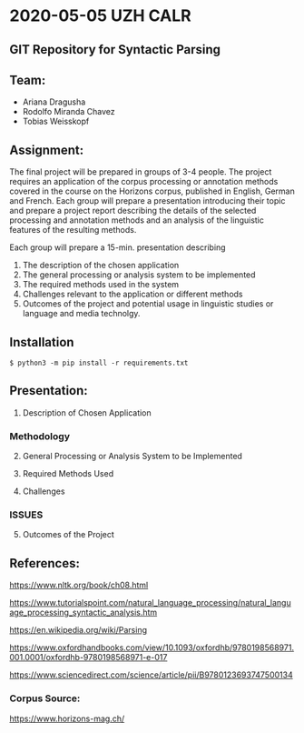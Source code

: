 # 2020-05-05 UZH CALR

## GIT Repository for Syntactic Parsing

## Team:

- Ariana Dragusha
- Rodolfo Miranda Chavez
- Tobias Weisskopf

## Assignment:

The final project will be prepared in groups of 3-4 people. The project requires an application
of the corpus processing or annotation methods covered in the course on the Horizons
corpus, published in English, German and French. Each group will prepare a presentation
introducing their topic and prepare a project report describing the details of the selected
processing and annotation methods and an analysis of the linguistic features of the resulting
methods.


Each group will prepare a 15-min. presentation describing
1. The description of the chosen application
2. The general processing or analysis system to be implemented
3. The required methods used in the system
4. Challenges relevant to the application or different methods
5. Outcomes of the project and potential usage in linguistic studies or language and
media technolgy.


## Installation

```
$ python3 -m pip install -r requirements.txt
```

## Presentation:

01. Description of Chosen Application

### Methodology


02. General Processing or Analysis System to be Implemented

03. Required Methods Used

04. Challenges

### ISSUES

05. Outcomes of the Project


## References:

https://www.nltk.org/book/ch08.html

https://www.tutorialspoint.com/natural_language_processing/natural_language_processing_syntactic_analysis.htm

https://en.wikipedia.org/wiki/Parsing

https://www.oxfordhandbooks.com/view/10.1093/oxfordhb/9780198568971.001.0001/oxfordhb-9780198568971-e-017

https://www.sciencedirect.com/science/article/pii/B9780123693747500134



### Corpus Source: 

https://www.horizons-mag.ch/


